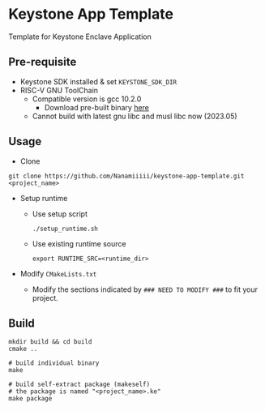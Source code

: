 # Keystone App Template
Template for Keystone Enclave Application

## Pre-requisite
- Keystone SDK installed & set `KEYSTONE_SDK_DIR`
- RISC-V GNU ToolChain
  - Compatible version is gcc 10.2.0
    - Download pre-built binary [here](https://keystone-enclave.eecs.berkeley.edu/files/riscv-toolchain-lp64d-rv64gc-2021.01.bionic.7z)
  - Cannot build with latest gnu libc and musl libc now (2023.05)

## Usage
- Clone
```
git clone https://github.com/Nanamiiiii/keystone-app-template.git <project_name>
```

- Setup runtime
  - Use setup script
    ```
    ./setup_runtime.sh
    ```
  - Use existing runtime source
    ```
    export RUNTIME_SRC=<runtime_dir>
    ```

- Modify `CMakeLists.txt`
  - Modify the sections indicated by `### NEED TO MODIFY ###` to fit your project.

## Build
```
mkdir build && cd build
cmake ..

# build individual binary
make

# build self-extract package (makeself)
# the package is named "<project_name>.ke" 
make package
```

